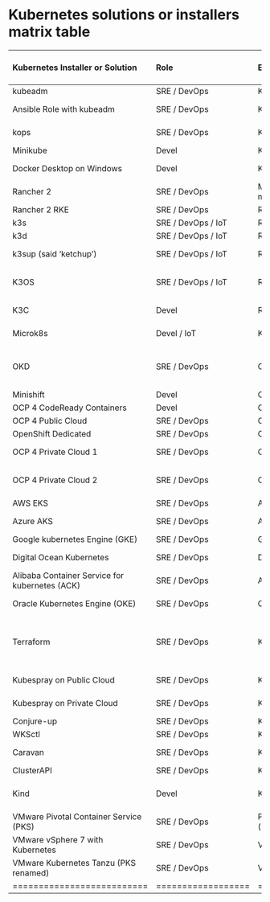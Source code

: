 # Kubernetes solutions or installers matrix table

|  Kubernetes Installer or Solution | Role | Ecosystem | Infra Provider | On-Premise | Licence | HA | Standalone | Runs in Docker | Ingress + Storage <br/>included | Automated <br/>Deployment | Details | URL |
| :--- | :--- | :--- | :--- | :--- | :--- | :--- | :--- | :--- | :--- | :--- | :--- | :--- |
|  kubeadm | SRE / DevOps | Kubernetes Upstream | Multi platform | Yes | OSS | Yes | No | No | No | No | Official kubernetes deployment tool | [https://github.com/kubernetes/kubeadm](https://github.com/kubernetes/kubeadm) |
|  Ansible Role with kubeadm | SRE / DevOps | Kubernetes Upstream | Virtual Machine | Yes | OSS | Yes | Yes | No | Yes (storage?) | No | Ansible role for kubeadm automation | [https://github.com/geerlingguy/ansible-role-kubernetes](https://github.com/geerlingguy/ansible-role-kubernetes) |
|  kops | SRE / DevOps | Kubernetes Upstream | AWS | No | OSS | Yes | No | No | Yes | Yes | AWS compliant, alpha release <br/>for other providers | [https://github.com/kubernetes/kops](https://github.com/kubernetes/kops) |
|  Minikube | Devel | Kubernetes Upstream | Dektop Virtual Machine | Yes | OSS | No | Yes | No | No | Yes | Official development environment | [https://github.com/kubernetes/minikube](https://github.com/kubernetes/minikube) |
|  Docker Desktop on Windows | Devel | Kubernetes Upstream | Desktop Virtual Machine | Yes | OSS | No | Yes | Yes | No | Yes | Development environment available in <br/>Docker Desktop on Windows | [https://docs.docker.com/docker-for-windows/#kubernetes](https://docs.docker.com/docker-for-windows/#kubernetes) |
|  Rancher 2 | SRE / DevOps | Multi-cloud kubernetes <br/>management | Virtual Machine | Yes | OSS | Yes | No | No | No | No | Racher is an enterprise kubernetes installer <br/>that competes with OpenShift. | [https://rancher.com/docs/rancher/v2.x/en/](https://rancher.com/docs/rancher/v2.x/en/) |
|  Rancher 2 RKE | SRE / DevOps | Rancher | Virtual Machine | Yes | OSS | Yes | Yes | Yes | no | no | Rancher 2 that runs in docker containers. | [https://rancher.com/products/rke/](https://rancher.com/products/rke/) |
|  k3s | SRE / DevOps / IoT | Rancher | Virtual Machine | Yes | OSS | Yes | Yes | No | Yes | Yes | Basic kubernetes with automated installer. | [https://k3s.io/](https://k3s.io/) |
|  k3d | SRE / DevOps / IoT | Rancher | Virtual Machine | Yes | OSS | Yes | Yes | Yes | Yes | Yes | k3s that runs in docker containers. | [https://github.com/rancher/k3d](https://github.com/rancher/k3d) |
|  k3sup (said ‘ketchup’) | SRE / DevOps / IoT | Rancher | Virtual Machine | Yes | OSS | Yes | Yes | No | Yes | Yes | get from zero to KUBECONFIG with k3s on any local or remote VM | [https://github.com/alexellis/k3sup](https://github.com/alexellis/k3sup) |
|  K3OS | SRE / DevOps / IoT | Rancher | Virtual Machine | Yes | OSS | Yes | Yes | No | Yes | Yes | Linux distribution designed to remove as much OS maintenance as <br/>possible in a Kubernetes cluster | [https://github.com/rancher/k3os](https://github.com/rancher/k3os) |
|  K3C | Devel | Rancher | Linux | Yes | OSS | No | Yes | No | No | Yes | Lightweight local container engine for container development (experiment) | https://github.com/rancher/k3c |
|  Microk8s | Devel / IoT | Kubernetes Upstream | Virtual Machine | Yes | OSS | Yes (beta) | Yes | No | Yes | Yes | Ubuntu. It compites with k3s. | [https://microk8s.io/](https://microk8s.io/) |
|  OKD | SRE / DevOps | OpenShift | Virtual Machine | Yes | OSS | Yes | Yes | No | Yes <br/>(okd-community-install) | Yes <br/>(okd-community-install) | okd-community-install is a standalone cluster <br/>of 1 node valid for small projects. | [https://github.com/okd-community-install](https://github.com/okd-community-install) |
|  Minishift | Devel | OpenShift | Desktop Virtual Machine | Yes | OSS | No | Yes | No | No | Yes | OpenShift 3 official development environment. | [https://www.okd.io/minishift/](https://www.okd.io/minishift/) |
|  OCP 4 CodeReady Containers | Devel | OpenShift | Desktop Virtual Machine | Yes | OSS | No | Yes | No | No | Yes | OpenShift 4 official development environment | [https://try.openshift.com](https://try.openshift.com) |
|  OCP 4 Public Cloud | SRE / DevOps | OpenShift | AWS, GCP, Azure | No | Yes | Yes | No | No | Yes | Yes | OpenShift in Public Cloud | [https://try.openshift.com](https://try.openshift.com) |
|  OpenShift Dedicated | SRE / DevOps | OpenShift | AWS | No | Yes | Yes | No | No | Yes | Yes | OpenShift In AWS managed by Red Hat | [https://try.openshift.com](https://try.openshift.com) |
|  OCP 4 Private Cloud 1 | SRE / DevOps | OpenShift | OpenStack, <br/>Red Hat Virtualization | Yes | Yes | Yes | No | No | Yes | Yes | OpenShift in private cloud with automated <br/>deployment recommeded by Red Hat. | [https://try.openshift.com](https://try.openshift.com) |
|  OCP 4 Private Cloud 2 | SRE / DevOps | OpenShift | vSphere 6.7 U2, Bare Metal | Yes | Yes | Yes | No | No | Yes | No | OpenShift in private cloud with infra providers <br/>that currently don't support automated <br/>deployments. | [https://try.openshift.com](https://try.openshift.com) |
|  AWS EKS | SRE / DevOps | AWS Kubernetes | AWS | No | N/A | Yes | No | No | Yes | Yes | Managed kubernetes by AWS | [https://aws.amazon.com/en/eks/](https://aws.amazon.com/en/eks/) |
|  Azure AKS | SRE / DevOps | Azure Kubernetes | Azure | No | N/A | Yes | No | No | Yes | Yes | Managed kubernetes by Azure | [https://azure.microsoft.com/en-en/services/kubernetes-service/](https://azure.microsoft.com/en-en/services/kubernetes-service/) |
|  Google kubernetes Engine (GKE) | SRE / DevOps | Google Kubernetes | GCP | No | N/A | Yes | No | No | Yes | Yes | Managed kubernetes by Google Cloud | [https://cloud.google.com/kubernetes-engine/](https://cloud.google.com/kubernetes-engine/) |
|  Digital Ocean Kubernetes | SRE / DevOps | Digital Ocean Kubernetes | Digital Ocean | No | N/A | Yes | No | No | Yes | Yes | Managed kubernetes by Digital Ocean Cloud | [https://www.digitalocean.com/products/kubernetes/](https://www.digitalocean.com/products/kubernetes/) |
|  Alibaba Container Service for kubernetes (ACK) | SRE / DevOps | Alibaba Kubernetes | Alibaba Cloud | No | N/A | Yes | No | No | yes | Yes | Managed kubernetes by Alibaba Cloud | [https://www.alibabacloud.com/product/kubernetes](https://www.alibabacloud.com/product/kubernetes) |
|  Oracle Kubernetes Engine (OKE) | SRE / DevOps | Oracle Kubernetes | Oracle Cloud | No | N/A | Yes | No | No | Yes | Yes | Managed kubernetes by Oracle Cloud | [https://www.oracle.com/cloud/compute/container-engine-kubernetes.html](https://www.oracle.com/cloud/compute/container-engine-kubernetes.html) |
|  Terraform | SRE / DevOps | Kubernetes Upstream | AWS EKS, Google GKE, <br/>Azure AKS, Digital Ocean, <br/>Alibaba, Oracle Cloud | No | N/A | Yes | No | No | Yes | No | kubernetes installer compliant with all the major public cloud providers<br/> (the hard way). It does not use the official installers offered by each <br/>cloud provider. | [https://napo.io/posts/kubernetes-the-real-hard-way-on-aws/](https://napo.io/posts/kubernetes-the-real-hard-way-on-aws/) |
|  Kubespray on Public Cloud | SRE / DevOps | Kubernetes Upstream | AWS, GCE, Azure, <br/>Oracle Cloud (experimental) | Yes | OSS | Yes | Yes | No | Yes | Yes |  | [https://github.com/kubernetes-sigs/kubespray](https://github.com/kubernetes-sigs/kubespray) |
|  Kubespray on Private Cloud | SRE / DevOps | Kubernetes Upstream | OpenStack, vSphere, <br/>Packet (bare metal), or baremetal | Yes | OSS | Yes | Yes | No | Yes | No |  | [https://github.com/kubernetes-sigs/kubespray](https://github.com/kubernetes-sigs/kubespray) |
|  Conjure-up | SRE / DevOps | Kubernetes Upstream |  | Yes | OSS | Yes | Yes | No | Yes | Yes |  | [https://conjure-up.io/](https://conjure-up.io/) |
|  WKSctl | SRE / DevOps | Kubernetes Upstream |  | Yes | OSS | Yes | Yes | No | Yes | Yes |  | [https://github.com/weaveworks/wksctl](https://github.com/weaveworks/wksctl) |
|  Caravan | SRE / DevOps | Kubernetes Upstream |  | Yes | OSS | Yes | Yes | No | Yes | Yes |  | [https://engineering.linecorp.com/en/blog/building-large-kubernetes-clusters/](https://engineering.linecorp.com/en/blog/building-large-kubernetes-clusters/) |
|  ClusterAPI | SRE / DevOps | Kubernetes Upstream |  | Yes | OSS | Yes | No | No | No |  |  | [https://cluster-api.sigs.k8s.io/](https://cluster-api.sigs.k8s.io/) |
|  Kind | Devel | Kubernetes Upstream |  | Yes | OSS | No | Yes | Yes | No | Yes | Not designed for production use; it is intended for development and <br/>testing environments. | [https://github.com/kubernetes-sigs/kind](https://github.com/kubernetes-sigs/kind) |
|  VMware Pivotal Container Service (PKS) | SRE / DevOps | PKS / Cloud Foundry PaaS <br/>(no kubernetes) | vSphere, multi-cloud, public-cloud | Yes | Yes | Yes | No | No | Yes | Yes | Pivotal Container Service (PKS) adquired by VMware in 2019. <br/>Cloud Foundry PaaS that compites with kubernetes. | [https://pivotal.io/platform/pivotal-container-service](https://pivotal.io/platform/pivotal-container-service) |
|  VMware vSphere 7 with Kubernetes | SRE / DevOps | VMware Kubernetes | vSphere | Yes | Yes | Yes | No | No | Yes | Yes | VMware's kubernetes | [https://www.vmware.com/products/vsphere.html](https://www.vmware.com/products/vsphere.html) |
|  VMware Kubernetes Tanzu (PKS renamed) | SRE / DevOps | VMware Kubernetes | vSphere, multi-cloud, public-cloud | Yes | Yes | Yes | No | No | Yes | Yes | Embed kubernetes natively into vSphere. Competes with OpenShift. | [https://cloud.vmware.com/tanzu](https://cloud.vmware.com/tanzu) |
|==========================|==================|======================|==========================|  |  |  |  |  |  |  |=============================================|==============================================================================|
